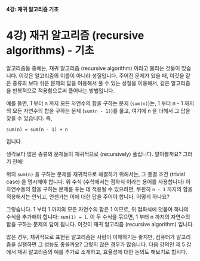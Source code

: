 #### 4강: 재귀 알고리즘 기초

# 4강) 재귀 알고리즘 (recursive algorithms) - 기초

알고리즘들 중에는, 재귀 알고리즘 (recursive algorithm) 이라고 불리는 것들이 있습니다. 이것은 알고리즘의 이름이 아니라 성질입니다. 주어진 문제가 있을 때, 이것을 같은 종류의 보다 쉬운 문제의 답을 이용해서 풀 수 있는 성질을 이용해서, 같은 알고리즘을 반복적으로 적용함으로써 풀어내는 방법입니다.

예를 들면, 1 부터 n 까지 모든 자연수의 합을 구하는 문제 (`sum(n)`)는, 1 부터 n - 1 까지의 모든 자연수의 합을 구하는 문제 (`sum(n - 1)`)를 풀고, 여기에 n 을 더해서 그 답을 찾을 수 있습니다. 즉,

```
sum(n) = sum(n - 1) + n
```

입니다.

생각보다 많은 종류의 문제들이 재귀적으로 (recursively) 풀립니다. 알아볼까요? 그러기 전에!

위의 `sum(n)` 을 구하는 문제를 재귀적으로 해결하기 위해서는, 그 종결 조건 (trivial case) 을 명시해야 합니다. 위 수식 (수학에서는 점화식 이라는 용어를 사용합니다) 이 자연수들의 합을 구하는 문제를 푸는 데 적용될 수 있으려면, 무한히 `n - 1` 까지의 합을 적용해서는 안되고, 언젠가는 이에 대한 답을 주어야 합니다. 어떻게 하나요?

그렇습니다. 1 부터 1 까지의 모든 자연수의 합은 1 이므로, 위 점화식에 덧붙여 하나의 수식을 추가해야 합니다: `sum(1) = 1`. 이 두 수식을 묶으면, 1 부터 n 까지의 자연수의 합을 구하는 문제의 답이 됩니다. 이것이 재귀 알고리즘 (recursive algorithm) 입니다.

많은 경우, 재귀적으로 표현된 알고리즘은 사람이 이해하기는 좋지만, 컴퓨터가 알고리즘을 실행하면 그 성능도 좋을까요? 그렇지 않은 경우가 많습니다. 다음 강의인 제 5 강에서 재귀 알고리즘의 예를 추가로 소개하고, 효율성에 대한 논의도 해보기로 합시다.